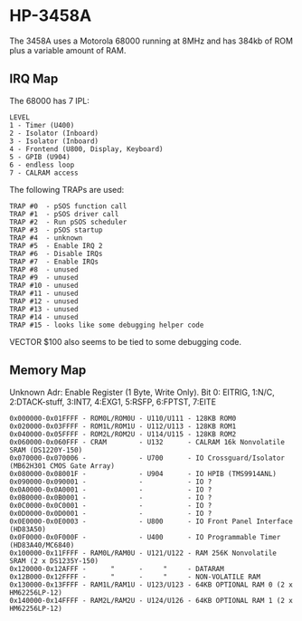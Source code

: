 # HP-3458A

The 3458A uses a Motorola 68000 running at 8MHz and has 384kb of ROM plus a variable amount of RAM.

## IRQ Map

The 68000 has 7 IPL:

	LEVEL
	1 - Timer (U400)
	2 - Isolator (Inboard)
	3 - Isolator (Inboard)
	4 - Frontend (U800, Display, Keyboard)
	5 - GPIB (U904)
	6 - endless loop
	7 - CALRAM access

The following TRAPs are used:

	TRAP #0  - pSOS function call
	TRAP #1  - pSOS driver call
	TRAP #2  - Run pSOS scheduler
	TRAP #3  - pSOS startup
	TRAP #4  - unknown
	TRAP #5  - Enable IRQ 2
	TRAP #6  - Disable IRQs
	TRAP #7  - Enable IRQs
	TRAP #8  - unused
	TRAP #9  - unused
	TRAP #10 - unused
	TRAP #11 - unused
	TRAP #12 - unused
	TRAP #13 - unused
	TRAP #14 - unused
	TRAP #15 - looks like some debugging helper code

VECTOR $100 also seems to be tied to some debugging code.

## Memory Map

Unknown Adr: Enable Register (1 Byte, Write Only). Bit 0: EITRIG, 1:N/C, 2:DTACK-stuff, 3:INT7, 4:EXG1, 5:RSFP, 6:FPTST, 7:EITE

	0x000000-0x01FFFF - ROM0L/ROM0U - U110/U111 - 128KB ROM0
	0x020000-0x03FFFF - ROM1L/ROM1U - U112/U113 - 128KB ROM1
	0x040000-0x05FFFF - ROM2L/ROM2U - U114/U115 - 128KB ROM2
	0x060000-0x060FFF - CRAM        - U132      - CALRAM 16k Nonvolatile SRAM (DS1220Y-150)
	0x070000-0x070006 -             - U700      - IO Crossguard/Isolator (MB62H301 CMOS Gate Array)
	0x080000-0x08001F -             - U904      - IO HPIB (TMS9914ANL)
	0x090000-0x090001 -             -           - IO ?
	0x0A0000-0x0A0001 -             -           - IO ?
	0x0B0000-0x0B0001 -             -           - IO ?
	0x0C0000-0x0C0001 -             -           - IO ?
	0x0D0000-0x0D0001 -             -           - IO ?
	0x0E0000-0x0E0003 -             - U800      - IO Front Panel Interface (HD83A50)
	0x0F0000-0x0F000F -             - U400      - IO Programmable Timer (HD83A40/MC6840)
	0x100000-0x11FFFF - RAM0L/RAM0U - U121/U122 - RAM 256K Nonvolatile SRAM (2 x DS1235Y-150)
	0x120000-0x12AFFF -      "      -     "     - DATARAM
	0x12B000-0x12FFFF -      "      -     "     - NON-VOLATILE RAM
	0x130000-0x13FFFF - RAM1L/RAM1U - U123/U123 - 64KB OPTIONAL RAM 0 (2 x HM62256LP-12)
	0x140000-0x14FFFF - RAM2L/RAM2U - U124/U126 - 64KB OPTIONAL RAM 1 (2 x HM62256LP-12)
